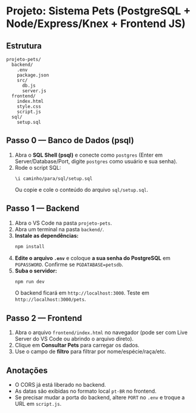 # Projeto: Sistema Pets (PostgreSQL + Node/Express/Knex + Frontend JS)

## Estrutura
```
projeto-pets/
  backend/
    .env
    package.json
    src/
      db.js
      server.js
  frontend/
    index.html
    style.css
    script.js
  sql/
    setup.sql
```

## Passo 0 — Banco de Dados (psql)
1. Abra o **SQL Shell (psql)** e conecte como `postgres` (Enter em Server/Database/Port, digite `postgres` como usuário e sua senha).
2. Rode o script SQL:
   ```
   \i caminho/para/sql/setup.sql
   ```
   Ou copie e cole o conteúdo do arquivo `sql/setup.sql`.

## Passo 1 — Backend
1. Abra o VS Code na pasta `projeto-pets`.
2. Abra um terminal na pasta `backend/`.
3. **Instale as dependências:**
   ```bash
   npm install
   ```
4. **Edite o arquivo `.env`** e coloque **a sua senha do PostgreSQL** em `PGPASSWORD`. Confirme se `PGDATABASE=petsdb`.
5. **Suba o servidor:**
   ```bash
   npm run dev
   ```
   O backend ficará em `http://localhost:3000`.
   Teste em `http://localhost:3000/pets`.

## Passo 2 — Frontend
1. Abra o arquivo `frontend/index.html` no navegador (pode ser com Live Server do VS Code ou abrindo o arquivo direto).
2. Clique em **Consultar Pets** para carregar os dados.
3. Use o campo de **filtro** para filtrar por nome/espécie/raça/etc.

## Anotações
- O CORS já está liberado no backend.
- As datas são exibidas no formato local `pt-BR` no frontend.
- Se precisar mudar a porta do backend, altere `PORT` no `.env` e troque a URL em `script.js`.
